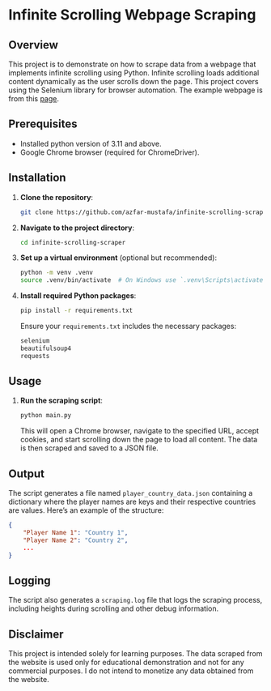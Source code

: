 # Infinite Scrolling Webpage Scraping

## Overview

This project is to demonstrate on how to scrape data from a webpage that implements infinite scrolling using Python. Infinite scrolling loads additional content dynamically as the user scrolls down the page. This project covers using the Selenium library for browser automation. The example webpage is from this [page](https://www.premierleague.com/players?se=719&cl=-1).

## Prerequisites
* Installed python version of 3.11 and above.
* Google Chrome browser (required for ChromeDriver).

## Installation

1. **Clone the repository**:

   ```bash
   git clone https://github.com/azfar-mustafa/infinite-scrolling-scraper.git
   ```

2. **Navigate to the project directory**:

    ```bash
    cd infinite-scrolling-scraper
    ```

3. **Set up a virtual environment** (optional but recommended):

    ```bash
    python -m venv .venv
    source .venv/bin/activate  # On Windows use `.venv\Scripts\activate`
    ```

4. **Install required Python packages**:

    ```bash
    pip install -r requirements.txt
    ```

    Ensure your `requirements.txt` includes the necessary packages:

    ```txt
    selenium
    beautifulsoup4
    requests
    ```

## Usage

1. **Run the scraping script**:

    ```bash
    python main.py
    ```

    This will open a Chrome browser, navigate to the specified URL, accept cookies, and start scrolling down the page to load all content. The data is then scraped and saved to a JSON file.

## Output

The script generates a file named `player_country_data.json` containing a dictionary where the player names are keys and their respective countries are values. Here’s an example of the structure:

```json
{
    "Player Name 1": "Country 1",
    "Player Name 2": "Country 2",
    ...
}
```

## Logging

The script also generates a `scraping.log` file that logs the scraping process, including heights during scrolling and other debug information.

## Disclaimer

This project is intended solely for learning purposes. The data scraped from the website is used only for educational demonstration and not for any commercial purposes. I do not intend to monetize any data obtained from the website.